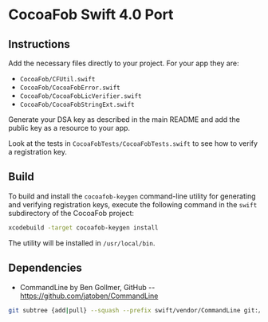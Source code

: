 # CocoaFob Swift 4.0 Port

## Instructions

Add the necessary files directly to your project. For your app they are:

* `CocoaFob/CFUtil.swift`
* `CocoaFob/CocoaFobError.swift`
* `CocoaFob/CocoaFobLicVerifier.swift`
* `CocoaFob/CocoaFobStringExt.swift`

Generate your DSA key as described in the main README and add the public key as a resource to your app.

Look at the tests in `CocoaFobTests/CocoaFobTests.swift` to see how to verify a registration key.

## Build

To build and install the `cocoafob-keygen` command-line utility for generating and verifying registration keys, execute the following command in the `swift` subdirectory of the CocoaFob project:

```bash
xcodebuild -target cocoafob-keygen install
```

The utility will be installed in `/usr/local/bin`.

## Dependencies

* CommandLine by Ben Gollmer, GitHub -- https://github.com/jatoben/CommandLine

```bash
git subtree {add|pull} --squash --prefix swift/vendor/CommandLine git://github.com/jatoben/CommandLine.git master
```
